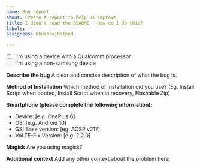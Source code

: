```yaml
---
name: Bug report
about: Create a report to help us improve
title: I didn't read the README - How do I do this?
labels: ''
assignees: KhushrajRathod

---
```


- [ ] I'm using a device with a Qualcomm processor
- [ ] I'm using a non-samsung device

**Describe the bug**
A clear and concise description of what the bug is.

**Method of Installation**
Which method of installation did you use? (Eg. Install Script when booted, Install Script when in recovery, Flashable Zip)

**Smartphone (please complete the following information):**
 - Device: [e.g. OnePlus 6]
 - OS: [e.g. Android 10]
 - GSI Base version: [eg. AOSP v217]
 - VoLTE-Fix Version: [e.g. 2.2.0]

**Magisk**
Are you using magisk?

**Additional context**
Add any other context about the problem here.
